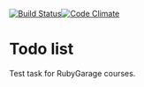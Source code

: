 [![Build Status](https://travis-ci.org/RoM4iK/todo.svg?branch=master)](https://travis-ci.org/RoM4iK/todo)[![Code Climate](https://codeclimate.com/github/RoM4iK/todo/badges/gpa.svg)](https://codeclimate.com/github/RoM4iK/todo)
# Todo list
Test task for RubyGarage courses.
